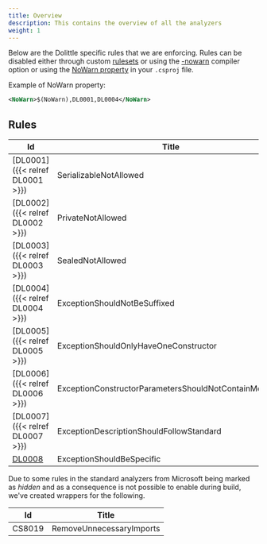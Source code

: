 ```yaml
---
title: Overview
description: This contains the overview of all the analyzers
weight: 1
---
```


Below are the Dolittle specific rules that we are enforcing.
Rules can be disabled either through custom [rulesets](https://docs.microsoft.com/en-us/visualstudio/code-quality/how-to-create-a-custom-rule-set) or using the [-nowarn](https://docs.microsoft.com/en-us/dotnet/csharp/language-reference/compiler-options/nowarn-compiler-option) compiler option or using the
[NoWarn property](https://docs.microsoft.com/en-us/visualstudio/msbuild/common-msbuild-project-properties?view=vs-2019)
in your `.csproj` file.

Example of NoWarn property:

```xml
<NoWarn>$(NoWarn),DL0001,DL0004</NoWarn>
```

## Rules

| Id | Title |
| --- | ----- |
| [DL0001]({{< relref DL0001 >}}) | SerializableNotAllowed |
| [DL0002]({{< relref DL0002 >}}) | PrivateNotAllowed |
| [DL0003]({{< relref DL0003 >}}) | SealedNotAllowed |
| [DL0004]({{< relref DL0004 >}}) | ExceptionShouldNotBeSuffixed |
| [DL0005]({{< relref DL0005 >}}) | ExceptionShouldOnlyHaveOneConstructor |
| [DL0006]({{< relref DL0006 >}}) | ExceptionConstructorParametersShouldNotContainMessage |
| [DL0007]({{< relref DL0007 >}}) | ExceptionDescriptionShouldFollowStandard |
| [DL0008](./DL0008.md) | ExceptionShouldBeSpecific |

Due to some rules in the standard analyzers from Microsoft being marked as
*hidden* and as a consequence is not possible to enable during build, we've
created wrappers for the following.

| Id | Title |
| --- | ----- |
| CS8019 | RemoveUnnecessaryImports |
